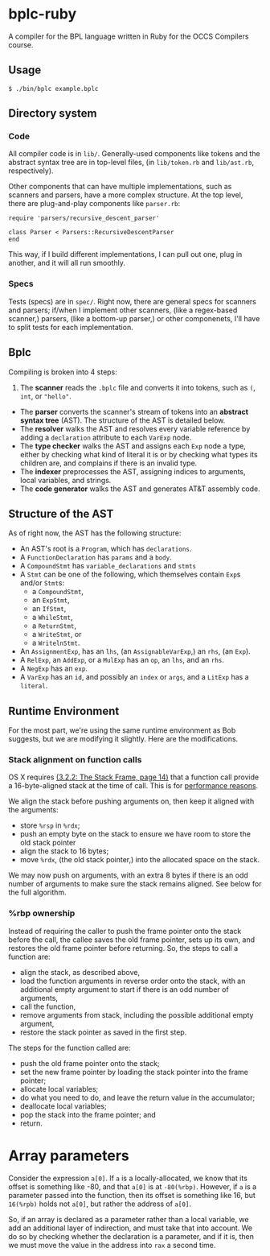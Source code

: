 bplc-ruby
====

A compiler for the BPL language written in Ruby for the OCCS Compilers course.

Usage
---

    $ ./bin/bplc example.bplc

Directory system
---

### Code

All compiler code is in `lib/`.  Generally-used components like tokens and the abstract syntax tree are in top-level
files, (in `lib/token.rb` and `lib/ast.rb`, respectively).

Other components that can have multiple implementations, such as scanners and parsers, have a more complex structure.
At the top level, there are plug-and-play components like `parser.rb`:

    require 'parsers/recursive_descent_parser'

    class Parser < Parsers::RecursiveDescentParser
    end

This way, if I build different implementations, I can pull out one, plug in another, and it will all run smoothly.

### Specs

Tests (specs) are in `spec/`.  Right now, there are general specs for scanners and parsers; if/when I implement other
scanners, (like a regex-based scanner,) parsers, (like a bottom-up parser,) or other componenets, I'll have to split
tests for each implementation.

Bplc
---

Compiling is broken into 4 steps:

1. The **scanner** reads the `.bplc` file and converts it into tokens, such as `(`, `int`, or `"hello"`.
- The **parser** converts the scanner's stream of tokens into an **abstract syntax tree** (AST).  The structure of the
  AST is detailed below.
- The **resolver** walks the AST and resolves every variable reference by adding a `declaration` attribute to each
  `VarExp` node.
- The **type checker** walks the AST and assigns each `Exp` node a type, either by checking what kind of literal it is
  or by checking what types its children are, and complains if there is an invalid type.
- The **indexer** preprocesses the AST, assigning indices to arguments, local variables, and strings.
- The **code generator** walks the AST and generates AT&T assembly code.

Structure of the AST
---

As of right now, the AST has the following structure:

- An AST's root is a `Program`, which has `declarations`.
- A `FunctionDeclaration` has `params` and a `body`.
- A `CompoundStmt` has `variable_declarations` and `stmts`
- A `Stmt` can be one of the following, which themselves contain `Exp`s and/or `Stmt`s:
  - a `CompoundStmt`,
  - an `ExpStmt`,
  - an `IfStmt`,
  - a `WhileStmt`,
  - a `ReturnStmt`,
  - a `WriteStmt`, or
  - a `WritelnStmt`.
- An `AssignmentExp`, has an `lhs`, (an `AssignableVarExp`,) an `rhs`, (an `Exp`).
- A `RelExp`, an `AddExp`, or a `MulExp` has an `op`, an `lhs`, and an `rhs`.
- A `NegExp` has an `exp`.
- A `VarExp` has an `id`, and possibly an `index` or `args`, and a `LitExp` has a `literal`.

Runtime Environment
---

For the most part, we're using the same runtime environment as Bob suggests, but we are modifying it slightly.  Here are
the modifications.

### Stack alignment on function calls

OS X requires [(3.2.2: The Stack Frame, page 14)](http://people.freebsd.org/~obrien/amd64-elf-abi.pdf) that a function
call provide a 16-byte-aligned stack at the time of call.  This is for [performance
reasons](http://stackoverflow.com/questions/612443/why-does-the-mac-abi-require-16-byte-stack-alignment-for-x86-32).

We align the stack before pushing arguments on, then keep it aligned with the arguments:

- store `%rsp` in `%rdx`;
- push an empty byte on the stack to ensure we have room to store the old stack pointer
- align the stack to 16 bytes;
- move `%rdx`, (the old stack pointer,) into the allocated space on the stack.

We may now push on arguments, with an extra 8 bytes if there is an odd number of arguments to make sure the stack
remains aligned.  See below for the full algorithm.

### %rbp ownership

Instead of requiring the caller to push the frame pointer onto the stack before the call, the callee saves the old frame
pointer, sets up its own, and restores the old frame pointer before returning.  So, the steps to call a function are:

  - align the stack, as described above,
  - load the function arguments in reverse order onto the stack, with an additional empty argument to start if there is
    an odd number of arguments,
  - call the function,
  - remove arguments from stack, including the possible additional empty argument,
  - restore the stack pointer as saved in the first step.

The steps for the function called are:

  - push the old frame pointer onto the stack;
  - set the new frame pointer by loading the stack pointer into the frame pointer;
  - allocate local variables;
  - do what you need to do, and leave the return value in the accumulator;
  - deallocate local variables;
  - pop the stack into the frame pointer; and
  - return.

# Array parameters

Consider the expression `a[0]`.  If `a` is a locally-allocated, we know that its offset is something like -80, and that
`a[0]` is at `-80(%rbp)`.  However, if `a` is a parameter passed into the function, then its offset is something like
16, but `16(%rpb)` holds not `a[0]`, but rather the address of `a[0]`.

So, if an array is declared as a parameter rather than a local variable, we add an additional layer of indirection, and
must take that into account.  We do so by checking whether the declaration is a parameter, and if it is, then we must
move the value in the address into `rax` a second time.
